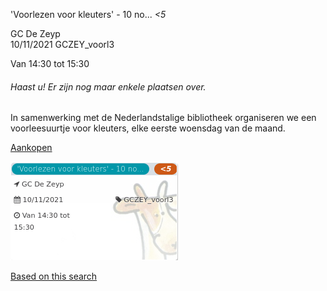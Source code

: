 'Voorlezen voor kleuters' - 10 no... *<5*

GC De Zeyp  
10/11/2021 GCZEY\_voorl3  

Van 14:30 tot 15:30

  

###### *Haast u! Er zijn nog maar enkele plaatsen over.*

  

In samenwerking met de Nederlandstalige bibliotheek organiseren we een voorleesuurtje voor kleuters, elke eerste woensdag van de maand.  

[Aankopen](https://tickets.vgc.be/ticketingActivity/subscribe/GCZEY_voorl3)

![](64050.png)

[Based on this search](https://tickets.vgc.be/activity/index?&vrijeplaatsen=1&Age%5B%5D=3%2C4&entity=276)